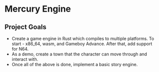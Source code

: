 # Mercury Engine

## Project Goals
- Create a game engine in Rust which compiles to multiple platforms.  To start - x86_64, wasm, and Gameboy Advance.  After that, add support for N64.
- As a demo, create a town that the character can move through and interact with.
- Once all of the above is done, implement a basic story engine.